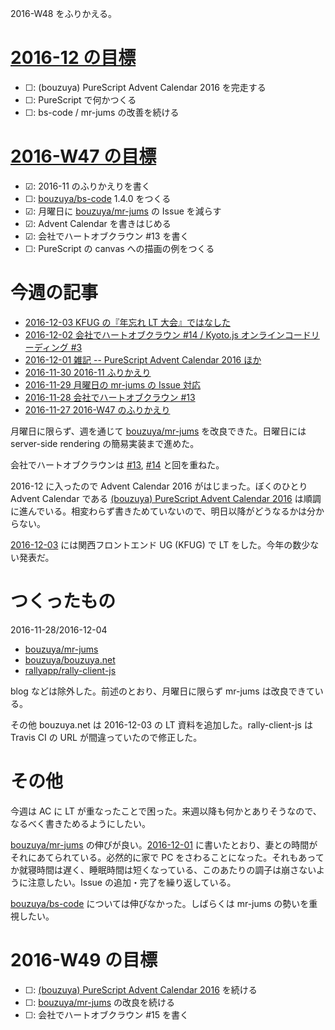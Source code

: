 2016-W48 をふりかえる。

# [2016-12 の目標][2016-11-30]

- ☐: (bouzuya) PureScript Advent Calendar 2016 を完走する
- ☐: PureScript で何かつくる
- ☐: bs-code / mr-jums の改善を続ける

# [2016-W47 の目標][2016-11-27]

- ☑: 2016-11 のふりかえりを書く
- ☐: [bouzuya/bs-code][] 1.4.0 をつくる
- ☑: 月曜日に [bouzuya/mr-jums][] の Issue を減らす
- ☑: Advent Calendar を書きはじめる
- ☑: 会社でハートオブクラウン #13 を書く
- ☐: PureScript の canvas への描画の例をつくる

# 今週の記事

- [2016-12-03 KFUG の『年忘れ LT 大会』ではなした][2016-12-03]
- [2016-12-02 会社でハートオブクラウン #14 / Kyoto.js オンラインコードリーディング #3][2016-12-02]
- [2016-12-01 雑記 -- PureScript Advent Calendar 2016 ほか][2016-12-01]
- [2016-11-30 2016-11 ふりかえり][2016-11-30]
- [2016-11-29 月曜日の mr-jums の Issue 対応][2016-11-29]
- [2016-11-28 会社でハートオブクラウン #13][2016-11-28]
- [2016-11-27 2016-W47 のふりかえり][2016-11-27]

月曜日に限らず、週を通じて [bouzuya/mr-jums][] を改良できた。日曜日には server-side rendering の簡易実装まで進めた。

会社でハートオブクラウンは [#13][2016-11-28], [#14][2016-12-02] と回を重ねた。

2016-12 に入ったので Advent Calendar 2016 がはじまった。ぼくのひとり Advent Calendar である [(bouzuya) PureScript Advent Calendar 2016](http://www.adventar.org/calendars/1494) は順調に進んでいる。相変わらず書きためていないので、明日以降がどうなるかは分からない。

[2016-12-03][] には関西フロントエンド UG (KFUG) で LT をした。今年の数少ない発表だ。

# つくったもの

2016-11-28/2016-12-04

- [bouzuya/mr-jums][]
- [bouzuya/bouzuya.net][]
- [rallyapp/rally-client-js][]

blog などは除外した。前述のとおり、月曜日に限らず mr-jums は改良できている。

その他 bouzuya.net は 2016-12-03 の LT 資料を追加した。rally-client-js は Travis CI の URL が間違っていたので修正した。

# その他

今週は AC に LT が重なったことで困った。来週以降も何かとありそうなので、なるべく書きためるようにしたい。

[bouzuya/mr-jums][] の伸びが良い。[2016-12-01][] に書いたとおり、妻との時間がそれにあてられている。必然的に家で PC をさわることになった。それもあってか就寝時間は遅く、睡眠時間は短くなっている、このあたりの調子は崩さないように注意したい。Issue の追加・完了を繰り返している。

[bouzuya/bs-code][] については伸びなかった。しばらくは mr-jums の勢いを重視したい。

# 2016-W49 の目標

- ☐: [(bouzuya) PureScript Advent Calendar 2016](http://www.adventar.org/calendars/1494) を続ける
- ☐: [bouzuya/mr-jums][] の改良を続ける
- ☐: 会社でハートオブクラウン #15 を書く

[2016-11-20]: https://blog.bouzuya.net/2016/11/20/
[2016-11-27]: https://blog.bouzuya.net/2016/11/27/
[2016-11-28]: https://blog.bouzuya.net/2016/11/28/
[2016-11-29]: https://blog.bouzuya.net/2016/11/29/
[2016-11-30]: https://blog.bouzuya.net/2016/11/30/
[2016-12-01]: https://blog.bouzuya.net/2016/12/01/
[2016-12-02]: https://blog.bouzuya.net/2016/12/02/
[2016-12-03]: https://blog.bouzuya.net/2016/12/03/
[bouzuya/bouzuya.net]: https://github.com/bouzuya/bouzuya.net
[bouzuya/bs-code]: https://github.com/bouzuya/bs-code
[bouzuya/mr-jums]: https://github.com/bouzuya/mr-jums
[rallyapp/rally-client-js]: https://github.com/rallyapp/rally-client-js
